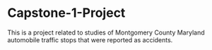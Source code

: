 # Capstone-1-Project
This is a project related to studies of Montgomery County Maryland automobile traffic stops that were reported as accidents.
